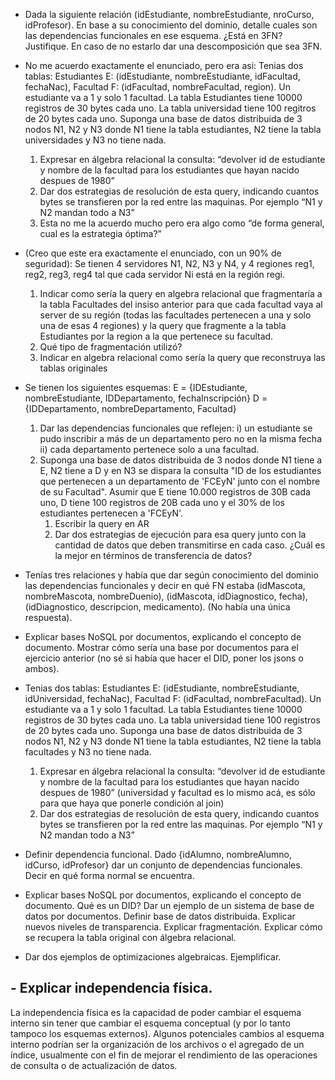 - Dada la siguiente relación (idEstudiante, nombreEstudiante, nroCurso, idProfesor). En base a su conocimiento del dominio, detalle cuales son las dependencias funcionales en ese esquema. ¿Está en 3FN? Justifique. En caso de no estarlo dar una descomposición que sea 3FN.

- No me acuerdo exactamente el enunciado, pero era asi: Tenias dos tablas: Estudiantes E: (idEstudiante, nombreEstudiante, idFacultad, fechaNac), Facultad F: (idFacultad, nombreFacultad, region). Un estudiante va a 1 y solo 1 facultad. La tabla Estudiantes tiene 10000 registros de 30 bytes cada uno. La tabla universidad tiene 100 regitros de 20 bytes cada uno. Suponga una base de datos distribuida de 3 nodos N1, N2 y N3 donde N1 tiene la tabla estudiantes, N2 tiene la tabla universidades y N3 no tiene nada.
    1. Expresar en álgebra relacional la consulta: “devolver id de estudiante y nombre de la facultad para los estudiantes que hayan nacido despues de 1980”
    2. Dar dos estrategias de resolución de esta query, indicando cuantos bytes se transfieren por la red entre las maquinas. Por ejemplo “N1 y N2 mandan todo a N3”
    3. Esta no me la acuerdo mucho pero era algo como “de forma general, cual es la estrategia óptima?”

- (Creo que este era exactamente el enunciado, con un 90% de seguridad): Se tienen 4 servidores N1, N2, N3 y N4, y 4 regiones reg1, reg2, reg3, reg4 tal que cada servidor Ni está en la región regi.
    1. Indicar como sería la query en algebra relacional que fragmentaría a la tabla Facultades del insiso anterior para que cada facultad vaya al server de su región (todas las facultades pertenecen a una y solo una de esas 4 regiones) y la query que fragmente a la tabla Estudiantes por la region a la que pertenece su facultad.
    2. Qué tipo de fragmentación utilizó?
    3. Indicar en algebra relacional como sería la query que reconstruya las tablas originales


- Se tienen los siguientes esquemas:
    E = {IDEstudiante, nombreEstudiante, IDDepartamento, fechaInscripción}
    D = {IDDepartamento, nombreDepartamento, Facultad}
    
    1. Dar las dependencias funcionales que reflejen: i) un estudiante se pudo inscribir a más de un departamento pero no en la misma fecha ii) cada departamento pertenece solo a una facultad.
    2. Suponga una base de datos distribuida de 3 nodos donde N1 tiene a E, N2 tiene a D y en N3 se dispara la consulta "ID de los estudiantes que pertenecen a un departamento de 'FCEyN' junto con el nombre de su Facultad". Asumir que E tiene 10.000 registros de 30B cada uno, D tiene 100 registros de 20B cada uno y el 30% de los estudiantes pertenecen a 'FCEyN'.
        1. Escribir la query en AR
        2. Dar dos estrategias de ejecución para esa query junto con la cantidad de datos que deben transmitirse en cada caso. ¿Cuál es la mejor en términos de transferencia de datos?


- Tenías tres relaciones y había que dar según conocimiento del dominio las dependencias funcionales y decir en qué FN estaba (idMascota, nombreMascota, nombreDuenio), (idMascota, idDiagnostico, fecha), (idDiagnostico, descripcion, medicamento). (No había una única respuesta).

- Explicar bases NoSQL por documentos, explicando el concepto de documento. Mostrar cómo sería una base por documentos para el ejercicio anterior (no sé si había que hacer el DID, poner los jsons o ambos).

- Tenias dos tablas: Estudiantes E: (idEstudiante, nombreEstudiante, idUniversidad, fechaNac), Facultad F: (idFacultad, nombreFacultad). Un estudiante va a 1 y solo 1 facultad. La tabla Estudiantes tiene 10000 registros de 30 bytes cada uno. La tabla universidad tiene 100 registros de 20 bytes cada uno. Suponga una base de datos distribuida de 3 nodos N1, N2 y N3 donde N1 tiene la tabla estudiantes, N2 tiene la tabla facultades y N3 no tiene nada.
    1. Expresar en álgebra relacional la consulta: “devolver id de estudiante y nombre de la facultad para los estudiantes que hayan nacido despues de 1980” (universidad y facultad es lo mismo acá, es sólo para que haya que ponerle condición al join)
    2. Dar dos estrategias de resolución de esta query, indicando cuantos bytes se transfieren por la red entre las maquinas. Por ejemplo “N1 y N2 mandan todo a N3”

- Definir dependencia funcional. Dado {idAlumno, nombreAlumno, idCurso, idProfesor} dar un conjunto de dependencias funcionales. Decir en qué forma normal se encuentra.

- Explicar bases NoSQL por documentos, explicando el concepto de documento. Qué es un DID? Dar un ejemplo de un sistema de base de datos por documentos.
Definir base de datos distribuida. Explicar nuevos niveles de transparencia.
Explicar fragmentación. Explicar cómo se recupera la tabla original con álgebra relacional.

- Dar dos ejemplos de optimizaciones algebraicas. Ejemplificar.



## - Explicar independencia física.

La independencia física es la capacidad de poder cambiar el esquema interno sin tener que cambiar el esquema conceptual (y por lo tanto tampoco los esquemas externos). Algunos potenciales cambios al esquema interno podrían ser la organización de los archivos o el agregado de un índice, usualmente con el fin de mejorar el rendimiento de las operaciones de consulta o de actualización de datos.